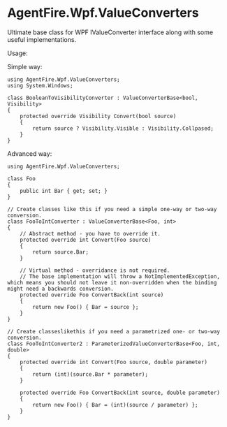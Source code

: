 # AgentFire.Wpf.ValueConverters
Ultimate base class for WPF IValueConverter interface along with some useful implementations.

Usage:

Simple way:

    using AgentFire.Wpf.ValueConverters;
    using System.Windows;
    
    class BooleanToVisibilityConverter : ValueConverterBase<bool, Visibility>
    {
        protected override Visibility Convert(bool source)
        {
            return source ? Visibility.Visible : Visibility.Collpased;
        }
    }
    
Advanced way:

    using AgentFire.Wpf.ValueConverters;

    class Foo
    {
        public int Bar { get; set; }
    }

    // Create classes like this if you need a simple one-way or two-way conversion.
    class FooToIntConverter : ValueConverterBase<Foo, int>
    {
        // Abstract method - you have to override it.
        protected override int Convert(Foo source)
        {
            return source.Bar;
        }

        // Virtual method - overridance is not required.
        // The base implementation will throw a NotImplementedException, which means you should not leave it non-overridden when the binding might need a backwards conversion.
        protected override Foo ConvertBack(int source)
        {
            return new Foo() { Bar = source };
        }
    }

    // Create classeslikethis if you need a parametrized one- or two-way conversion.
    class FooToIntConverter2 : ParameterizedValueConverterBase<Foo, int, double>
    {
        protected override int Convert(Foo source, double parameter)
        {
            return (int)(source.Bar * parameter);
        }

        protected override Foo ConvertBack(int source, double parameter)
        {
            return new Foo() { Bar = (int)(source / parameter) };
        }
    }
